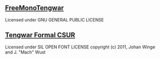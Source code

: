 
## [FreeMonoTengwar](http://freetengwar.sourceforge.net/freemonotengwar.html)

Licensed under GNU GENERAL PUBLIC LICENSE


## [Tengwar Formal CSUR](http://freetengwar.sourceforge.net/formal.html)

Licensed under SIL OPEN FONT LICENSE
copyright (c) 2011, Johan Winge and J. "Mach" Wust
